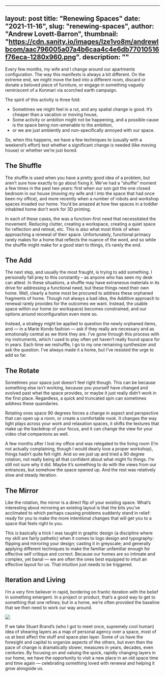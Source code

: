 
---
layout: post
title: "Renewing Spaces"
date: "2021-11-16",
slug: "renewing-spaces",
author: "Andrew Lovett-Barron",
thumbnail: "https://cdn.sanity.io/images/lze1vo8m/andrewlbcom/aac796005a07a4b6caa4c4e6db77010516f76eca-1280x960.png".
description: ""
---

Every few months, my wife and I change around our apartments configuration. The way this manifests is always a bit different. On the extreme end, we might move the bed into a different room, discard or donate a beloved piece of furniture, or engage in something vaguely reminiscent of a Konmari via scorched earth campaign.

  


The spirit of this activity is three fold:

* Sometimes we might feel in a rut, and any spatial change is good. It’s cheaper than a vacation or moving house,
* Some activity or ambition might not be happening, and a possible cause is the space being non-amenable to the ambition,
* or we are just ambiently and non-specifically annoyed with our space.

  


So, when this happens, we have a few techniques to (usually with a weekend’s effort) test whether a significant change is needed (like moving house) or whether we’re just bored.

  


## **The Shuffle**

  


The shuffle is used when you have a pretty good idea of a problem, but aren’t sure how exactly to go about fixing it. We’ve had a “shuffle” moment a few times in the past two years: first when our son got the one closed bedroom in our house (moving my wife and I into the space that had once been my office), and more recently when a number of robots and workshop spaces invaded our home. You’d be amazed at how few spaces in a toddler inhabited home don’t work for 3D printing.

  


In each of these cases, the was a function-first need that necessitated the movement. Reducing clutter, creating a workspace, creating a quiet space for reflection and retreat, etc. This is also what most think of when approaching a renewal of their space. Unfortunately, functional primacy rarely makes for a home that reflects the nuance of the word, and so while the shuffle might make for a good start to things, it’s rarely the end.

  


## **The Add**

  


The next step, and usually the most fraught, is trying to add something. I personally fall prey to this constantly – as anyone who has seen my desk can attest. In these situations, a shuffle may have extraneous materials in its drive for addressing a functional need, but these things need their own home. Well, clearly a home most be procured to address these orphaned fragments of home. Though not always a bad idea, the Additive approach to renewal rarely provides for the outcomes we want. Instead, the usable space within our home (or workspace) becomes constrained, and our options around reconfiguration even more so.

  


Instead, a strategy might be applied to question the newly orphaned items, and — in a Marie Kondo fashion — ask if they really are necessary and as emotionally central as we think they are. I’ve gone through this process with my instruments, which I used to play often yet haven’t really found space for in years. Each time we reshuffle, I go to my one remaining synthesizer and ask the question. I’ve always made it a home, but I’ve resisted the urge to add so far.

  


## **The Rotate**

  


Sometimes your space just doesn’t feel right though. This can be because something else isn’t working, because you yourself have changed and evolved past what the space provides, or maybe it just really didn’t work in the first place. Regardless, a quick and truncated spin can sometimes address these quandaries.

  


Rotating ones space 90 degrees forces a change in aspect and perspective that can open up a room, or create a comfortable nook. It changes the way light plays across your work and relaxation spaces, it shifts the textures that make up the backdrop of your focus, and it can change the view for your video chat companions as well.

  


A few months after I lost my office and was relegated to the living room (I’m not actually complaining, though I would dearly love a proper workshop), things hadn’t quite felt right. And so we just up and tried a 90 degree rotation, not really being all that confident about what might fix things. I’m still not sure why it did. Maybe it’s something to do with the views from our entrances, but somehow the space opened up. And the rest was relatively slow and steady iteration.

  


## **The Mirror**

  


Like the rotation, the mirror is a direct flip of your existing space. What’s interesting about mirroring an existing layout is that the bits you’ve acclimated to which perhaps causing problems suddenly stand in relief: ready for you to make the more intentional changes that will get you to a space that feels right to you.

  


This is basically a trick I was taught in graphic design (a discipline where my skill are fairly pathetic) when it comes to logo design and typography: flipping and mirroring your design; casting it in greyscale; and generally applying different techniques to make the familiar unfamiliar enough for effective self critique and correct. Because our homes are so intimate and complex, yet banal — we are often the ones best equipped to intuit an effective layout for us. That intuition just needs to be triggered.

  


## **Iteration and Living**

  


I’m a very firm believer in rapid, bordering on frantic iteration with the belief in something emergent. In a project or product, that’s a good way to get to something that one refines; but in a home, we’re often provided the baseline that we then need to work our way around.

  




![](https://cdn.sanity.io/images/lze1vo8m/andrewlbcom/4e97abc2c8342ee0f7b63320e6cb92b4dd12ef10-739x546.png)

  


If we take Stuart Brand’s (who I got to meet once, supremely cool human) idea of shearing layers as a map of personal agency over a space, most of us at best affect the stuff and space plan layer. Some of us have the foresight and capital to organize aspects of the others, but even then the pace of change is dramatically slower, measures in years, decades, even centuries. By focusing on and valuing the quick, rapidly changing layers in our home, we have the opportunity to visit a new place in an old space time and time again — celebrating something loved with renewal and helping it grow alongside us.
